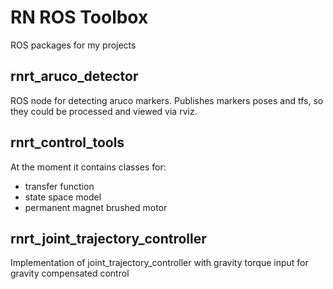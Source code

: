 # RN ROS Toolbox
ROS packages for my projects

## rnrt_aruco_detector
ROS node for detecting aruco markers. Publishes markers poses and tfs, so they could be processed and viewed via rviz.

## rnrt_control_tools
At the moment it contains classes for: 
 - transfer function
 - state space model
 - permanent magnet brushed motor

## rnrt_joint_trajectory_controller
Implementation of joint_trajectory_controller with gravity torque input for gravity compensated control
